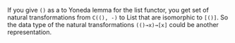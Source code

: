 If you give `()` as a to Yoneda lemma for the list functor, you get set of natural transformations from `C((), -)` to List that are isomorphic to `[()]`. So the data type of the natural transformations `(()→x)→[x]` could be another representation.